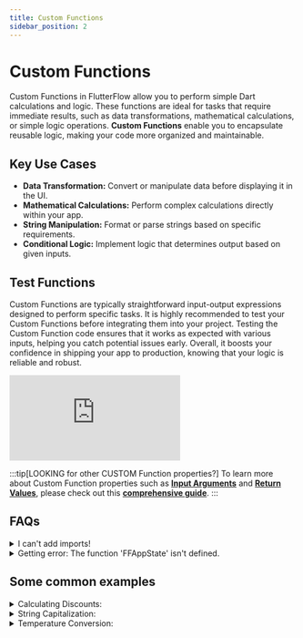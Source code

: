 ```yaml
---
title: Custom Functions
sidebar_position: 2
---
```


# Custom Functions
Custom Functions in FlutterFlow allow you to perform simple Dart calculations and logic. These functions are ideal for tasks that require immediate results, such as data transformations, mathematical calculations, or simple logic operations. **Custom Functions** enable you to encapsulate reusable logic, making your code more organized and maintainable.

## Key Use Cases

- **Data Transformation:** Convert or manipulate data before displaying it in the UI.
- **Mathematical Calculations:** Perform complex calculations directly within your app.
- **String Manipulation:** Format or parse strings based on specific requirements.
- **Conditional Logic:** Implement logic that determines output based on given inputs.



## Test Functions

Custom Functions are typically straightforward input-output expressions designed to perform specific tasks. It is highly recommended to test your Custom Functions before integrating them into your project. Testing the Custom Function code ensures that it works as expected with various inputs, helping you catch potential issues early. Overall, it boosts your confidence in shipping your app to production, knowing that your logic is reliable and robust.

<div style={{
    position: 'relative',
    paddingBottom: 'calc(56.67989417989418% + 41px)', // Keeps the aspect ratio and additional padding
    height: 0,
    width: '100%'
}}>
    <iframe 
        src="https://demo.arcade.software/BnrHbpxrV7WaNtmn1HLB?embed&show_copy_link=true"
        title=""
        style={{
            position: 'absolute',
            top: 0,
            left: 0,
            width: '100%',
            height: '100%',
            colorScheme: 'light'
        }}
        frameborder="0"
        loading="lazy"
        webkitAllowFullScreen
        mozAllowFullScreen
        allowFullScreen
        allow="clipboard-write">
    </iframe>
</div>

:::tip[LOOKING for other CUSTOM Function properties?]
To learn more about Custom Function properties such as
[**Input Arguments**](custom-code.md#input-arguments) and
**[Return Values](custom-code.md#return-values)**, please
check out this
[**comprehensive guide**](custom-code.md).
:::


## FAQs

<details>
<summary>I can't add imports!</summary>

You can't have imports in a custom function. To be able to add imports, consider using a Custom Action.

</details>


<details>
<summary>Getting error: The function 'FFAppState' isn't defined.</summary>

You can't use the app state variable (i.e., FFAppState().variablename) directly in your custom 
function code. Instead, you can pass the app state variable as a parameter and then use it in your code.

</details>


## Some common examples

<details>
<summary>Calculating Discounts:</summary>

```
double calculateDiscount(double price, double discountRate) {
return price - (price * discountRate / 100);
}
```

</details>


<details>
<summary>String Capitalization:</summary>

```
String capitalize(String input) {
return input.isNotEmpty ? '${input[0].toUpperCase()}${input.substring(1)}' : '';
}
```
</details>

<details>
<summary>Temperature Conversion:</summary>

```
double celsiusToFahrenheit(double celsius) {
return (celsius * 9/5) + 32;
}

```
</details>

